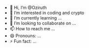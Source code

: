 - 👋 Hi, I’m @Oziruth
- 👀 I’m interested in coding and crypto
- 🌱 I’m currently learning ...
- 💞️ I’m looking to collaborate on ...
- 📫 How to reach me ...
- 😄 Pronouns: ...
- ⚡ Fun fact: ...

<!---
Oziruth/Oziruth is a ✨ special ✨ repository because its `README.md` (this file) appears on your GitHub profile.
You can click the Preview link to take a look at your changes.
--->
